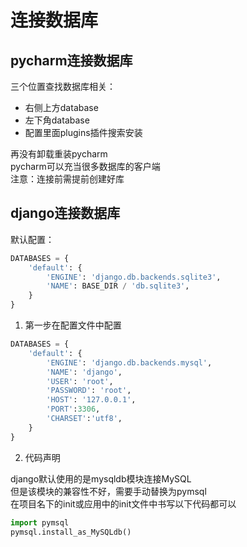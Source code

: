 # 连接数据库
<a name="jzwpq"></a>
## pycharm连接数据库
三个位置查找数据库相关：

- 右侧上方database
- 左下角database
- 配置里面plugins插件搜索安装

再没有卸载重装pycharm<br />pycharm可以充当很多数据库的客户端<br />注意：连接前需提前创建好库
<a name="KZvsj"></a>
## django连接数据库
默认配置：
```python
DATABASES = {
    'default': {
        'ENGINE': 'django.db.backends.sqlite3',
        'NAME': BASE_DIR / 'db.sqlite3',
    }
}
```

1. 第一步在配置文件中配置
```python
DATABASES = {
    'default': {
        'ENGINE': 'django.db.backends.mysql',
        'NAME': 'django',
        'USER': 'root',
        'PASSWORD': 'root',
        'HOST': '127.0.0.1',
        'PORT':3306,
        'CHARSET':'utf8',
    }
}
```

2. 代码声明

django默认使用的是mysqldb模块连接MySQL<br />但是该模块的兼容性不好，需要手动替换为pymsql<br />在项目名下的init或应用中的init文件中书写以下代码都可以
```python
import pymsql
pymsql.install_as_MySQLdb()
```
